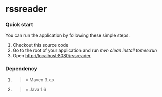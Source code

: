 rssreader
=========

### Quick start ###

You can run the application by following these simple steps.

1. Checkout this source code
2. Go to the root of your application and run *mvn clean install tomee:run*
3. Open <http://localhost:8080/rssreader>

 

### Dependency ###

1. >= Maven 3.x.x 
2. >= Java 1.6
